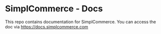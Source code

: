# SimplCommerce - Docs

This repo contains documentation for SimplCommerce. You can access the doc via https://docs.simplcommerce.com

